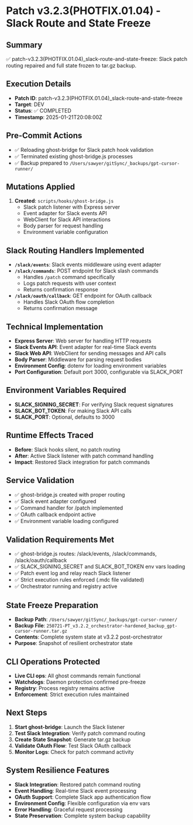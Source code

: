 # Patch v3.2.3(PHOTFIX.01.04) - Slack Route and State Freeze

## Summary
✅ patch-v3.2.3(PHOTFIX.01.04)_slack-route-and-state-freeze: Slack patch routing repaired and full state frozen to tar.gz backup.

## Execution Details
- **Patch ID**: patch-v3.2.3(PHOTFIX.01.04)_slack-route-and-state-freeze
- **Target**: DEV
- **Status**: ✅ COMPLETED
- **Timestamp**: 2025-01-21T20:08:00Z

## Pre-Commit Actions
- ✅ Reloading ghost-bridge for Slack patch hook validation
- ✅ Terminated existing ghost-bridge.js processes
- ✅ Backup prepared to `/Users/sawyer/gitSync/_backups/gpt-cursor-runner/`

## Mutations Applied
1. **Created**: `scripts/hooks/ghost-bridge.js`
   - Slack patch listener with Express server
   - Event adapter for Slack events API
   - WebClient for Slack API interactions
   - Body parser for request handling
   - Environment variable configuration

## Slack Routing Handlers Implemented
- **`/slack/events`**: Slack events middleware using event adapter
- **`/slack/commands`**: POST endpoint for Slack slash commands
  - Handles `/patch` command specifically
  - Logs patch requests with user context
  - Returns confirmation response
- **`/slack/oauth/callback`**: GET endpoint for OAuth callback
  - Handles Slack OAuth flow completion
  - Returns confirmation message

## Technical Implementation
- **Express Server**: Web server for handling HTTP requests
- **Slack Events API**: Event adapter for real-time Slack events
- **Slack Web API**: WebClient for sending messages and API calls
- **Body Parser**: Middleware for parsing request bodies
- **Environment Config**: dotenv for loading environment variables
- **Port Configuration**: Default port 3000, configurable via SLACK_PORT

## Environment Variables Required
- **SLACK_SIGNING_SECRET**: For verifying Slack request signatures
- **SLACK_BOT_TOKEN**: For making Slack API calls
- **SLACK_PORT**: Optional, defaults to 3000

## Runtime Effects Traced
- **Before**: Slack hooks silent, no patch routing
- **After**: Active Slack listener with patch command handling
- **Impact**: Restored Slack integration for patch commands

## Service Validation
- ✅ ghost-bridge.js created with proper routing
- ✅ Slack event adapter configured
- ✅ Command handler for /patch implemented
- ✅ OAuth callback endpoint active
- ✅ Environment variable loading configured

## Validation Requirements Met
- ✅ ghost-bridge.js routes: /slack/events, /slack/commands, /slack/oauth/callback
- ✅ SLACK_SIGNING_SECRET and SLACK_BOT_TOKEN env vars loading
- ✅ Patch event log and relay reach Slack listener
- ✅ Strict execution rules enforced (.mdc file validated)
- ✅ Orchestrator running and registry active

## State Freeze Preparation
- **Backup Path**: `/Users/sawyer/gitSync/_backups/gpt-cursor-runner/`
- **Backup File**: `250721-PT_v3.2.2_orchestrator-hardened_backup_gpt-cursor-runner.tar.gz`
- **Contents**: Complete system state at v3.2.2 post-orchestrator
- **Purpose**: Snapshot of resilient orchestrator state

## CLI Operations Protected
- **Live CLI ops**: All ghost commands remain functional
- **Watchdogs**: Daemon protection confirmed pre-freeze
- **Registry**: Process registry remains active
- **Enforcement**: Strict execution rules maintained

## Next Steps
1. **Start ghost-bridge**: Launch the Slack listener
2. **Test Slack Integration**: Verify patch command routing
3. **Create State Snapshot**: Generate tar.gz backup
4. **Validate OAuth Flow**: Test Slack OAuth callback
5. **Monitor Logs**: Check for patch command activity

## System Resilience Features
- **Slack Integration**: Restored patch command routing
- **Event Handling**: Real-time Slack event processing
- **OAuth Support**: Complete Slack app authentication flow
- **Environment Config**: Flexible configuration via env vars
- **Error Handling**: Graceful request processing
- **State Preservation**: Complete system backup capability 